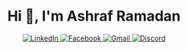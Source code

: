 <h1 align="center">Hi 👋, I'm Ashraf Ramadan</h1>

<p align="center">
  <a href="https://www.linkedin.com/in/ashraf-ramadan-866643296">
    <img src="https://img.shields.io/badge/LinkedIn-blue?logo=linkedin&style=for-the-badge" alt="LinkedIn" />
  </a>
  <a href="https://www.facebook.com/share/16u3L91gmB/">
    <img src="https://img.shields.io/badge/Facebook-1877F2?logo=facebook&logoColor=white&style=for-the-badge" alt="Facebook" />
  </a>
  <a href="mailto:rmdanashrf680@gmail.com">
    <img src="https://img.shields.io/badge/Gmail-D14836?logo=gmail&logoColor=white&style=for-the-badge" alt="Gmail" />
  </a>
  <a href="https://discord.com/users/6992710580">
    <img src="https://img.shields.io/badge/Discord-5865F2?logo=discord&logoColor=white&style=for-the-badge" alt="Discord" />
  </a>
</p>
